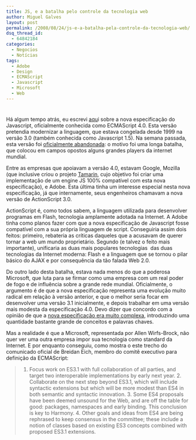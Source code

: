 ```yaml
---
title: JS, e a batalha pelo controle da tecnologia web
author: Miguel Galves
layout: post
permalink: /2008/08/24/js-e-a-batalha-pela-controle-da-tecnologia-web/
dsq_thread_id:
  - 64842184
categories:
  - Negocios
  - Notícias
tags:
  - Adobe
  - Design
  - ECMAScript
  - Javascript
  - Microsoft
  - Web
---
```

# 

Há algum tempo atrás, eu escrevi [aqu][1]i sobre a nova especificação do Javascript, oficialmente conhecida como ECMAScript 4.0. Esta versão pretendia modernizar a linguagem, que estava congelada desde 1999 na versão 3.0 (também conhecida como Javascript 1.5). Na semana passada, esta versão foi [oficialmente abandonada][2]: o motivo foi uma longa batalha, que colocou em campos opostos alguns grandes players da internet mundial.

 [1]: http://log4dev.com/2007/02/27/ecmascript/
 [2]: https://mail.mozilla.org/pipermail/es-discuss/2008-August/003400.html

Entre as empresas que apoiavam a versão 4.0, estavam Google, Mozilla (que inclusive criou o projeto [Tamarin][3], cujo objetivo foi criar uma implementação de um engine JS 100% compatível com esta nova especificação), e Adobe. Esta última tinha um interesse especial nesta nova especificação, já que internamente, seus engenheiros chamavam a nova versão de ActionScript 3.0.

 [3]: http://www.mozilla.org/projects/tamarin/

ActionScript é, como todos sabem, a linguagem utilizada para desenvolver programas em Flash, tecnologia amplamente adotada na Internet. A Adobe tinha como planos fazer com que a nova especificação de Javascript fosse compatível com a sua própria linguagem de script. Conseguiria assim dois feitos: primeiro, rebateria as críticas daqueles que a acusavam de querer tornar a web um mundo proprietário. Segundo (e talvez o feito mais importante), unificaria as duas mais populares tecnologias  das duas tecnologias da Internet moderna: Flash e a linguagem que se tornou o pilar básico do AJAX e por consequência da tão falada Web 2.0.

Do outro lado desta batalha, estava nada menos do que a poderosa Microsoft, que luta para se firmar como uma empresa com um real poder de fogo e de influência sobre a grande rede mundial. Oficialmente, o argumento é de que a nova especificação representa uma evolução muito radical em relação à versão anterior, e que o melhor seria focar em desenvolver uma versão 3.1 inicialmente, e depois trabalhar em uma versão mais modesta da especificação 4.0. Devo dizer que concordo com a opinião de que a [nova especificação era muito complexa][4], introduzindo uma quantidade bastante grande de conceitos e palavras chaves.

 [4]: http://www.ecmascript.org/es4/spec/overview.pdf

Mas a realidade é que a Microsoft, representada por Allen Wirfs-Brock, não quer ver uma outra empresa impor sua tecnologia como standard da Internet. E por enquanto conseguiu, como mostra o este trecho do comunicado oficial de Breidan Eich, membro do comitê executivo para definição da ECMAScript: 
> 1. Focus work on ES3.1 with full collaboration of all parties, and target two interoperable implementations by early next year. 2. Collaborate on the next step beyond ES3.1, which will include syntactic extensions but which will be more modest than ES4 in both semantic and syntactic innovation. 3. Some ES4 proposals have been deemed unsound for the Web, and are off the table for good: packages, namespaces and early binding. This conclusion is key to Harmony. 4. Other goals and ideas from ES4 are being rephrased to keep consensus in the committee; these include a notion of classes based on existing ES3 concepts combined with proposed ES3.1 extensions.
